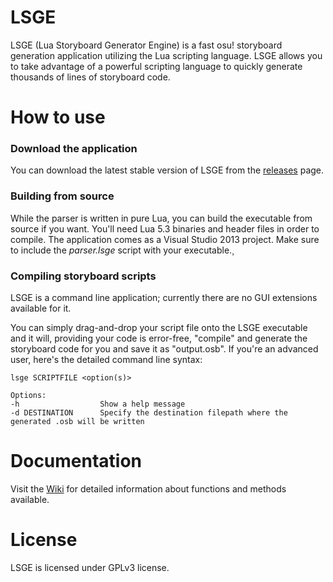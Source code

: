# LSGE
LSGE (Lua Storyboard Generator Engine) is a fast osu! storyboard generation application utilizing the Lua scripting language. LSGE allows you to take advantage of a powerful scripting language to quickly generate thousands of lines of storyboard code.


# How to use
### Download the application
You can download the latest stable version of LSGE from the [releases](../../releases) page.

### Building from source
While the parser is written in pure Lua, you can build the executable from source if you want. You'll need Lua 5.3 binaries and header files in order to compile.
The application comes as a Visual Studio 2013 project. Make sure to include the _parser.lsge_ script with your executable.¸

### Compiling storyboard scripts
LSGE is a command line application; currently there are no GUI extensions available for it. 

You can simply drag-and-drop your script file onto the LSGE executable and it will, providing your code is error-free, "compile" and generate the storyboard code for you and save it as "output.osb".
If you're an advanced user, here's the detailed command line syntax:
```
lsge SCRIPTFILE <option(s)>

Options:
-h                  Show a help message
-d DESTINATION      Specify the destination filepath where the generated .osb will be written
```
# Documentation

Visit the [Wiki](wiki) for detailed information about functions and methods available.

# License

LSGE is licensed under GPLv3 license.
